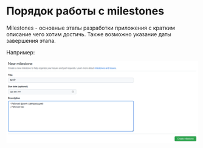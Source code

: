 # Порядок работы с milestones <!-- omit in toc -->

Milestones - основные этапы разработки приложения с кратким описание чего хотим достичь. Также возможно указание даты завершения этапа.

Например:

![create-milestones](images/milestones/create-milestones-view.png)